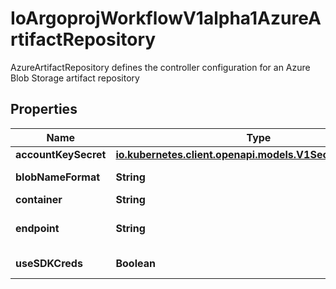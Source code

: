 

# IoArgoprojWorkflowV1alpha1AzureArtifactRepository

AzureArtifactRepository defines the controller configuration for an Azure Blob Storage artifact repository

## Properties

Name | Type | Description | Notes
------------ | ------------- | ------------- | -------------
**accountKeySecret** | [**io.kubernetes.client.openapi.models.V1SecretKeySelector**](io.kubernetes.client.openapi.models.V1SecretKeySelector.md) |  |  [optional]
**blobNameFormat** | **String** | BlobNameFormat is defines the format of how to store blob names. Can reference workflow variables |  [optional]
**container** | **String** | Container is the container where resources will be stored | 
**endpoint** | **String** | Endpoint is the service url associated with an account. It is most likely \&quot;https://&lt;ACCOUNT_NAME&gt;.blob.core.windows.net\&quot; | 
**useSDKCreds** | **Boolean** | UseSDKCreds tells the driver to figure out credentials based on sdk defaults. |  [optional]



